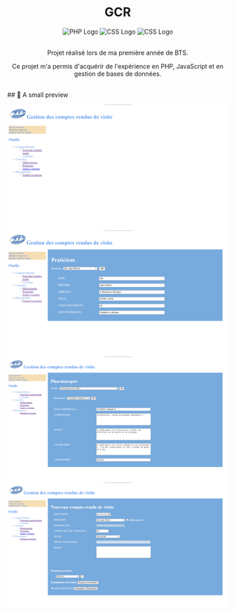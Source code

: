 <h1 align="center">GCR</h1>

<p align="center">
  <img src="https://www.vectorlogo.zone/logos/php/php-ar21.svg" alt="PHP Logo" height="80"/>
  <img src="https://upload.vectorlogo.zone/logos/javascript/images/239ec8a4-163e-4792-83b6-3f6d96911757.svg" height="75" alt="CSS Logo" />           
  <img src="https://www.vectorlogo.zone/logos/w3_css/w3_css-icon.svg" height="75" alt="CSS Logo" />
  <br>
  <br>
</p>

<div align="center">
    Projet réalisé lors de ma première année de BTS.</b>
</div>
<p align="center">Ce projet m'a permis d'acquérir de l'expérience en PHP, JavaScript et en gestion de bases de données.<p/><br>
## 📸 A small preview

<p align="center">
  <img src="https://github.com/Mart1n-S/GCR/blob/master/github/gcr.png" alt="image GCR" />
  <img src="https://github.com/Mart1n-S/GCR/blob/master/github/gcr2.png" alt="image GCR" />
  <img src="https://github.com/Mart1n-S/GCR/blob/master/github/gcr3.png"alt="image GCR" />
  <img src="https://github.com/Mart1n-S/GCR/blob/master/github/gcr4.png" alt="image GCR" /><br>
</p>
